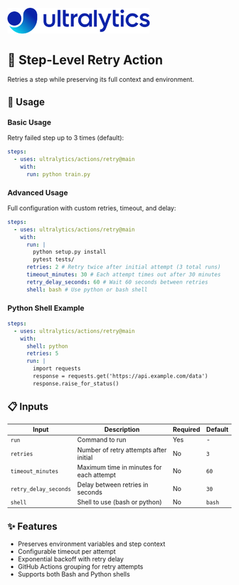<a href="https://www.ultralytics.com/"><img src="https://raw.githubusercontent.com/ultralytics/assets/main/logo/Ultralytics_Logotype_Original.svg" width="320" alt="Ultralytics logo"></a>

# 🔄 Step-Level Retry Action

Retries a step while preserving its full context and environment.

## 🚀 Usage

### Basic Usage

Retry failed step up to 3 times (default):

```yaml
steps:
  - uses: ultralytics/actions/retry@main
    with:
      run: python train.py
```

### Advanced Usage

Full configuration with custom retries, timeout, and delay:

```yaml
steps:
  - uses: ultralytics/actions/retry@main
    with:
      run: |
        python setup.py install
        pytest tests/
      retries: 2 # Retry twice after initial attempt (3 total runs)
      timeout_minutes: 30 # Each attempt times out after 30 minutes
      retry_delay_seconds: 60 # Wait 60 seconds between retries
      shell: bash # Use python or bash shell
```

### Python Shell Example

```yaml
steps:
  - uses: ultralytics/actions/retry@main
    with:
      shell: python
      retries: 5
      run: |
        import requests
        response = requests.get('https://api.example.com/data')
        response.raise_for_status()
```

## 📋 Inputs

| Input                  | Description                              | Required | Default |
| ---------------------- | ---------------------------------------- | -------- | ------- |
| `run`                  | Command to run                           | Yes      | -       |
| `retries`              | Number of retry attempts after initial   | No       | `3`     |
| `timeout_minutes`      | Maximum time in minutes for each attempt | No       | `60`    |
| `retry_delay_seconds`  | Delay between retries in seconds         | No       | `30`    |
| `shell`                | Shell to use (bash or python)            | No       | `bash`  |

## ✨ Features

- Preserves environment variables and step context
- Configurable timeout per attempt
- Exponential backoff with retry delay
- GitHub Actions grouping for retry attempts
- Supports both Bash and Python shells
